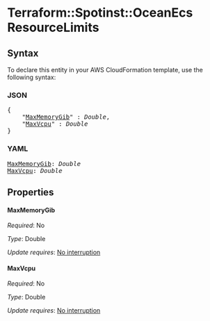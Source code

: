 # Terraform::Spotinst::OceanEcs ResourceLimits

## Syntax

To declare this entity in your AWS CloudFormation template, use the following syntax:

### JSON

<pre>
{
    "<a href="#maxmemorygib" title="MaxMemoryGib">MaxMemoryGib</a>" : <i>Double</i>,
    "<a href="#maxvcpu" title="MaxVcpu">MaxVcpu</a>" : <i>Double</i>
}
</pre>

### YAML

<pre>
<a href="#maxmemorygib" title="MaxMemoryGib">MaxMemoryGib</a>: <i>Double</i>
<a href="#maxvcpu" title="MaxVcpu">MaxVcpu</a>: <i>Double</i>
</pre>

## Properties

#### MaxMemoryGib

_Required_: No

_Type_: Double

_Update requires_: [No interruption](https://docs.aws.amazon.com/AWSCloudFormation/latest/UserGuide/using-cfn-updating-stacks-update-behaviors.html#update-no-interrupt)

#### MaxVcpu

_Required_: No

_Type_: Double

_Update requires_: [No interruption](https://docs.aws.amazon.com/AWSCloudFormation/latest/UserGuide/using-cfn-updating-stacks-update-behaviors.html#update-no-interrupt)

